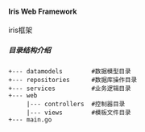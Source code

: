 #### Iris Web Framework
iris框架

##### 目录结构介绍
```
+--- datamodels        #数据模型目录
+--- repositories      #数据库操作目录
+--- services          #业务逻辑目录
+--- web               
     |--- controllers  #控制器目录
     |--- views        #模板文件目录
+--- main.go           
```
